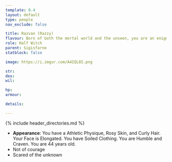 ```yaml
---
template: 0.4
layout: default
type: people
nav_exclude: false

title: Razvan (Razzy)
flavour: Born of both the mortal world and the unseen, you are an enigma to some and feared by many. Yours is the tale of what happens when two worlds collide.
role: Half Witch
parent: Sigisfarne
statblock: false

image: https://i.imgur.com/A4IQL0I.png

str: 
dex: 
wil: 

hp: 
armour: 

details:

---
```


{% include header_directories.md %}

- **Appearance**: You have a Athletic Physique, Rosy Skin, and Curly Hair. Your Face is Elongated. You have Soiled Clothing. You are Humble and Craven. You are 44 years old.
- Not of courage
- Scared of the unknown
